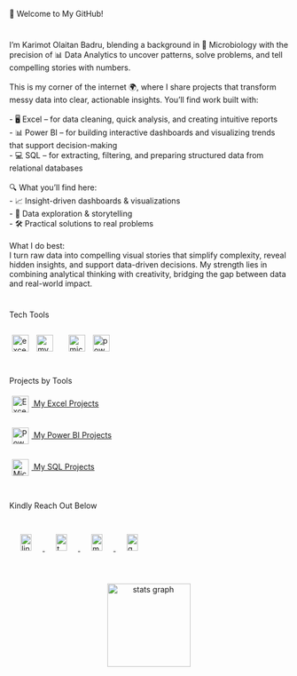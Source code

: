<p align="left">👋 Welcome to My GitHub!</p>

#

###

<p align="left">I’m Karimot Olaitan Badru, blending a background in 🧬 Microbiology with the precision of 📊 Data Analytics to uncover patterns, solve problems, and tell compelling stories with numbers.<br><br>This is my corner of the internet 🌍, where I share projects that transform messy data into clear, actionable insights. You’ll find work built with:<br><br>- 🖥 Excel – for data cleaning, quick analysis, and creating intuitive reports  <br>- 📊 Power BI – for building interactive dashboards and visualizing trends that support decision-making  <br>- 💻 SQL – for extracting, filtering, and preparing structured data from relational databases<br><br>🔍 What you’ll find here:<br>- 📈 Insight-driven dashboards & visualizations  <br>- 🔎 Data exploration & storytelling  <br>- 🛠 Practical solutions to real problems  <br><br>What I do best:  <br>I turn raw data into compelling visual stories that simplify complexity, reveal hidden insights, and support data-driven decisions. My strength lies in combining analytical thinking with creativity, bridging the gap between data and real-world impact.</p>

#

###

<p align="left">Tech Tools</p>

###

<div align="left">
<img src="https://img.icons8.com/?size=100&id=UECmBSgBOvPT&format=png&color=000000" height="30" alt="excel logo" style="padding: 5px;" />
<img src="https://cdn.jsdelivr.net/gh/devicons/devicon/icons/mysql/mysql-original.svg" height="30" alt="mysql logo" style="padding: 5px;" />
<img width="10" />
<img src="https://cdn.jsdelivr.net/gh/devicons/devicon/icons/microsoftsqlserver/microsoftsqlserver-plain.svg" height="30" alt="microsoftsqlserver logo" style="padding: 5px;" />
<img src="https://img.icons8.com/?size=100&id=3sGOUDo9nJ4k&format=png&color=000000" height="30" alt="powerbi logo" style="padding: 5px;" />

</div>

#

###

<p align="left">Projects by Tools</p>

<div align="left">
  <!-- Excel -->
  <a href="https://github.com/topics/Excel" target="_blank">
    <img src="https://img.icons8.com/?size=100&id=UECmBSgBOvPT&format=png&color=000000" height="30" alt="Excel logo" style="padding: 5px; vertical-align: middle;" />
    My Excel Projects
  </a>
  <br><br>

  <!-- Power BI -->
  <a href="https://github.com/topics/PowerBI" target="_blank">
    <img src="https://img.icons8.com/?size=100&id=3sGOUDo9nJ4k&format=png&color=000000" height="30" alt="Power BI logo" style="padding: 5px; vertical-align: middle;" />
    My Power BI Projects
  </a>
  <br><br>

  <!-- Microsoft SQL Server -->
  <a href="https://github.com/topics/SQL" target="_blank">
    <img src="https://cdn.jsdelivr.net/gh/devicons/devicon/icons/microsoftsqlserver/microsoftsqlserver-plain.svg" height="30" alt="Microsoft SQL Server logo" style="padding: 5px; vertical-align: middle;" />
    My SQL Projects
  </a>
</div>



#

###

<p align="left">Kindly Reach Out Below</p>

###

<div align="left">
 <a href="https://www.linkedin.com/in/karimot-badru-9932b7320?utm_source=share&utm_campaign=share_via&utm_content=profile&utm_medium=android_app" target="_blank">
  <img src="https://raw.githubusercontent.com/maurodesouza/profile-readme-generator/master/src/assets/icons/social/linkedin/default.svg" width="20" height="30" alt="linkedin logo" style="padding: 20px;" />
</a>
<a href="https://x.com/KOB_Data1?t=mRIom45uo6jyNui6yhxsAw&s=09" target="_blank">
  <img src="https://raw.githubusercontent.com/maurodesouza/profile-readme-generator/master/src/assets/icons/social/twitter/default.svg" width="20" height="30" alt="twitter logo" style="padding: 20px;" />
</a>
<a href="https://medium.com/@badrukarimotolaitan" target="_blank">
  <img src="https://raw.githubusercontent.com/maurodesouza/profile-readme-generator/master/src/assets/icons/social/medium/default.svg" width="20" height="30" alt="medium logo" style="padding: 20px;" />
</a>
<a href="mailto:badrukarimotolaitan@gmail.com" target="_blank">
  <img src="https://raw.githubusercontent.com/maurodesouza/profile-readme-generator/master/src/assets/icons/social/gmail/default.svg" width="20" height="30" alt="gmail logo" style="padding: 20px;" />
</a>

</div>

#

###

<div align="center">
  <img src="https://github-readme-stats.vercel.app/api?username=KOBData1&hide_title=false&hide_rank=false&show_icons=true&include_all_commits=true&count_private=true&disable_animations=false&theme=dracula&locale=en&hide_border=false&order=1" height="150" alt="stats graph"  />
</div>

###
